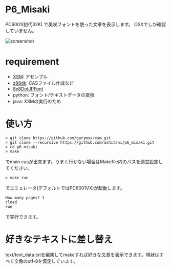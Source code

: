 # P6_Misaki

PC6001(初代32K) で美咲フォントを使った文章を表示します。
OSXでしか確認していません。

![screenshot](https://user-images.githubusercontent.com/5352510/114544053-12899a00-9c95-11eb-8d7c-4426a24f2192.png)

# requirement

- [XSM](https://github.com/garymsx/xsm): アセンブル
- [z88dk](https://github.com/z88dk/z88dk): CASファイル作成など
- [8x8DotJPFont](https://github.com/emutyworks/8x8DotJPFont)
- python: フォント/テキストデータの変換
- java: XSMの実行のため

# 使い方

```
> git clone https://github.com/garymsx/xsm.git
> git clone --recursive https://github.com/ashitani/p6_misaki.git
> cd p6_misaki
> make
```
でmain.casが出来ます。うまく行かない場合はMakefile内のパスを適宜設定してください。

```
> make run
```
でエミュレータ(デフォルトではPC6001VX)が起動します。

```
How many pages? 1
cload
run
```

で実行できます。


# 好きなテキストに差し替え

text/text_data.txtを編集してmakeすれば好きな文章を表示できます。現状はすべて全角のutf-8を仮定しています。
